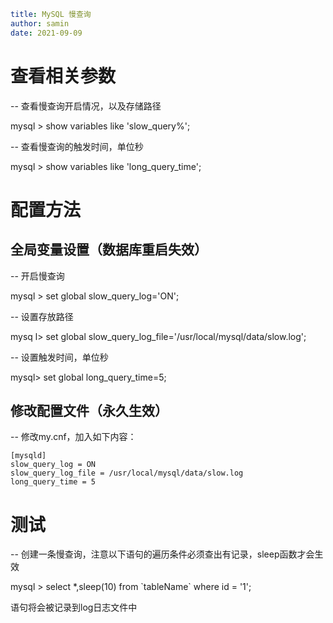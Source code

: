```yaml
title: MySQL 慢查询
author: samin
date: 2021-09-09 
```

# 查看相关参数

-- 查看慢查询开启情况，以及存储路径

mysql > show variables like 'slow_query%';

-- 查看慢查询的触发时间，单位秒

mysql > show variables like 'long_query_time';

# 配置方法

## 全局变量设置（数据库重启失效）

-- 开启慢查询

mysql > set global slow_query_log='ON';

-- 设置存放路径

mysq l> set global slow_query_log_file='/usr/local/mysql/data/slow.log';

-- 设置触发时间，单位秒

mysql> set global long_query_time=5;

## 修改配置文件（永久生效）

-- 修改my.cnf，加入如下内容：

```
[mysqld]
slow_query_log = ON
slow_query_log_file = /usr/local/mysql/data/slow.log
long_query_time = 5
```

# 测试

-- 创建一条慢查询，注意以下语句的遍历条件必须查出有记录，sleep函数才会生效

mysql > select *,sleep(10) from \`tableName\` where id = '1';

语句将会被记录到log日志文件中